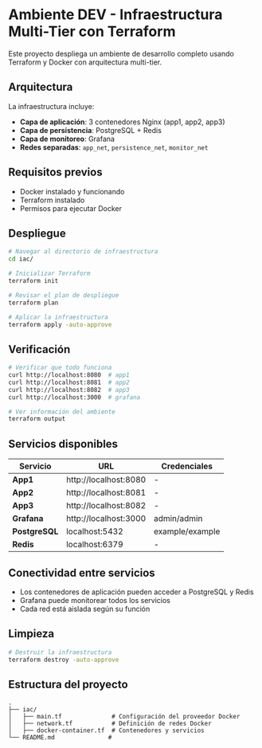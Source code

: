 # Ambiente DEV - Infraestructura Multi-Tier con Terraform

Este proyecto despliega un ambiente de desarrollo completo usando Terraform y Docker con arquitectura multi-tier.

## Arquitectura

La infraestructura incluye:

- **Capa de aplicación**: 3 contenedores Nginx (app1, app2, app3)
- **Capa de persistencia**: PostgreSQL + Redis
- **Capa de monitoreo**: Grafana
- **Redes separadas**: `app_net`, `persistence_net`, `monitor_net`

## Requisitos previos

- Docker instalado y funcionando
- Terraform instalado
- Permisos para ejecutar Docker

## Despliegue

```bash
# Navegar al directorio de infraestructura
cd iac/

# Inicializar Terraform
terraform init

# Revisar el plan de despliegue
terraform plan

# Aplicar la infraestructura
terraform apply -auto-approve
```

## Verificación

```bash
# Verificar que todo funciona
curl http://localhost:8080  # app1
curl http://localhost:8081  # app2
curl http://localhost:8082  # app3
curl http://localhost:3000  # grafana

# Ver información del ambiente
terraform output
```

## Servicios disponibles

| Servicio | URL | Credenciales |
|----------|-----|-------------|
| **App1** | http://localhost:8080 | - |
| **App2** | http://localhost:8081 | - |
| **App3** | http://localhost:8082 | - |
| **Grafana** | http://localhost:3000 | admin/admin |
| **PostgreSQL** | localhost:5432 | example/example |
| **Redis** | localhost:6379 | - |

## Conectividad entre servicios

- Los contenedores de aplicación pueden acceder a PostgreSQL y Redis
- Grafana puede monitorear todos los servicios
- Cada red está aislada según su función

## Limpieza

```bash
# Destruir la infraestructura
terraform destroy -auto-approve
```

## Estructura del proyecto

```
.
├── iac/
│   ├── main.tf              # Configuración del proveedor Docker
│   ├── network.tf           # Definición de redes Docker
│   ├── docker-container.tf  # Contenedores y servicios
└── README.md               #